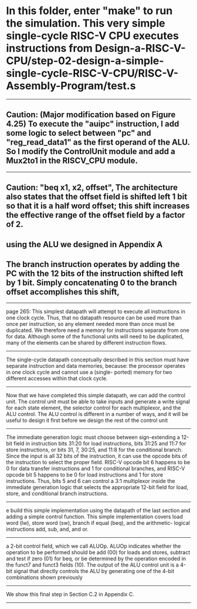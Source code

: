# In this folder, enter "make" to run the simulation. This very simple single-cycle RISC-V CPU executes instructions from Design-a-RISC-V-CPU/step-02-design-a-simple-single-cycle-RISC-V-CPU/RISC-V-Assembly-Program/test.s

---

## Caution: (Major modification based on Figure 4.25) To execute the "auipc" instruction, I add some logic to select between "pc" and "reg_read_data1" as the first operand of the ALU. So I modify the ControlUnit module and add a Mux2to1 in the RISCV_CPU module.

---



## Caution: "beq x1, x2, offset", The architecture also states that the offset field is shifted left 1 bit so that it is a half word offset; this shift increases the effective range of the offset field by a factor of 2.
## using the ALU we designed in Appendix A
## The branch instruction operates by adding the PC with the 12 bits of the instruction shifted left by 1 bit. Simply concatenating 0 to the branch offset accomplishes this shift,

---

page 265: This simplest datapath will attempt to execute
all instructions in one clock cycle. Thus, that no datapath resource can be used
more than once per instruction, so any element needed more than once must be
duplicated. We therefore need a memory for instructions separate from one for
data. Although some of the functional units will need to be duplicated, many of the
elements can be shared by different instruction flows.

---

The single-cycle datapath conceptually described in this section must have
separate instruction and data memories, because: 
the processor operates in one clock cycle and cannot use a (single-
ported) memory for two different accesses within that clock cycle.

---

Now that we have completed this simple datapath, we can add the control unit.
The control unit must be able to take inputs and generate a write signal for each
state element, the selector control for each multiplexor, and the ALU control. The
ALU control is different in a number of ways, and it will be useful to design it first
before we design the rest of the control unit

---

The immediate generation logic must choose between sign-extending
a 12-bit field in instruction bits 31:20 for load instructions, bits 31:25 and 11:7 for
store instructions, or bits 31, 7, 30:25, and 11:8 for the conditional branch. Since
the input is all 32 bits of the instruction, it can use the opcode bits of the instruction
to select the proper field. RISC-V opcode bit 6 happens to be 0 for data transfer
instructions and 1 for conditional branches, and RISC-V opcode bit 5 happens to be 0
for load instructions and 1 for store instructions. Thus, bits 5 and 6 can control a 3:1
multiplexor inside the immediate generation logic that selects the appropriate 12-bit
field for load, store, and conditional branch instructions.

---


e build this simple implementation using the datapath of
the last section and adding a simple control function. This simple implementation
covers load word (lw), store word (sw), branch if equal (beq), and the arithmetic-
logical instructions add, sub, and, and or.


---


 a 2-bit control field,
which we call ALUOp. ALUOp indicates whether the operation to be performed
should be add (00) for loads and stores, subtract and test if zero (01) for beq, or
be determined by the operation encoded in the funct7 and funct3 fields (10). The
output of the ALU control unit is a 4-bit signal that directly controls the ALU by
generating one of the 4-bit combinations shown previously

---


We show this final step in Section C.2 in Appendix C.

---




